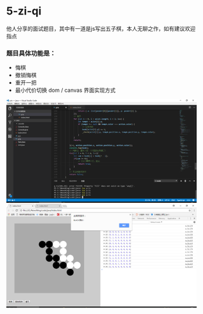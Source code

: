 # 5-zi-qi
他人分享的面试题目，其中有一道是js写出五子棋，本人无聊之作，如有建议欢迎指点

### 题目具体功能是：
- 悔棋
- 撤销悔棋
- 重开一把
- 最小代价切换 dom / canvas 界面实现方式

![image](http://github.com/NewsNing/5-zi-qi/raw/master/other/1.png)
![image](http://github.com/NewsNing/5-zi-qi/raw/master/other/2.png)
